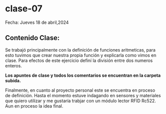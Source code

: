 # clase-07
Fecha: Jueves 18 de abril,2024

## Contenido Clase:
Se trabajó principalmente con la definición de funciones aritmeticas, para esto tuvimos que crear nuestra propia función y explicarla como vimos en clase. Para efectos de este ejercicio definí la división entre dos numeros enteros.




**Los apuntes de clase y todos los comentarios se encuentran en la carpeta subida.**







Finalmente, en cuanto al proyecto personal este se encuentra en proceso de definición. Hasta el momento estuve indagando en sensores y materiales que quiero utilizar y me gustaría trabjar con un módulo lector RFID Rc522. Aun en proceso la idea final.
